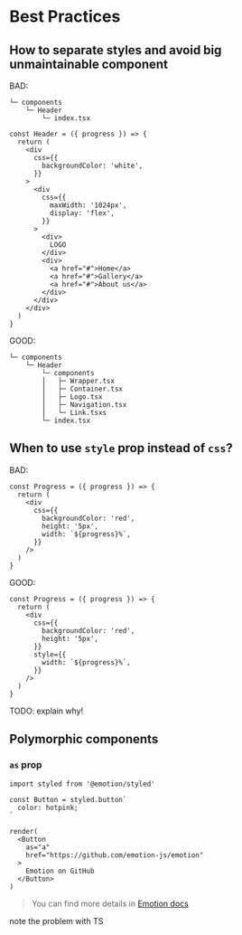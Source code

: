 # Best Practices

## How to separate styles and avoid big unmaintainable component

BAD:
```
└─ components
    └─ Header
        └─ index.tsx
```

```tsx
const Header = ({ progress }) => {
  return (
    <div
      css={{
        backgroundColor: 'white',
      }}
    >
      <div
        css={{
          maxWidth: '1024px',
          display: 'flex',
        }}
      >
        <div>
          LOGO
        </div>
        <div>
          <a href="#">Home</a>
          <a href="#">Gallery</a>
          <a href="#">About us</a>
        </div>
      </div>
    </div>
  )
}
```

GOOD:
```
└─ components
    └─ Header
        └─ components
        ⎮   ├─ Wrapper.tsx
        ⎮   ├─ Container.tsx
        ⎮   ├─ Logo.tsx
        ⎮   ├─ Navigation.tsx
        ⎮   └─ Link.tsxs
        └─ index.tsx
```

## When to use `style` prop instead of `css`?

BAD:
```tsx
const Progress = ({ progress }) => {
  return (
    <div
      css={{
        backgroundColor: 'red',
        height: '5px',
        width: `${progress}%`,
      }}
    />
  )
}
```

GOOD:
```tsx
const Progress = ({ progress }) => {
  return (
    <div
      css={{
        backgroundColor: 'red',
        height: '5px',
      }}
      style={{
        width: `${progress}%`,
      }}
    />
  )
}
```

TODO: explain why!


## Polymorphic components

### `as` prop

```tsx
import styled from '@emotion/styled'

const Button = styled.button`
  color: hotpink;
`

render(
  <Button
    as="a"
    href="https://github.com/emotion-js/emotion"
  >
    Emotion on GitHub
  </Button>
)
```
> You can find more details in [Emotion docs](https://emotion.sh/docs/styled#as-prop)

note the problem with TS
